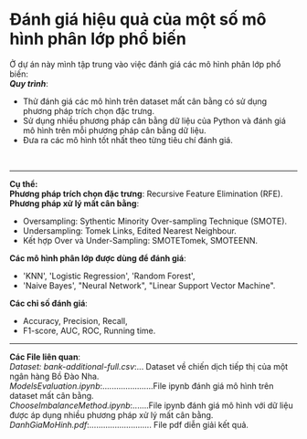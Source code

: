 # Đánh giá hiệu quả của một số mô hình phân lớp phổ biến
Ở dự án này mình tập trung vào việc đánh giá các mô hình phân lớp phổ biến: <br>
**_Quy trình_**: <br>
* Thử đánh giá các mô hình trên dataset mất cân bằng có sử dụng phương pháp trích chọn đặc trưng. <br>
* Sử dụng nhiều phương pháp cân bằng dữ liệu của Python và đánh giá mô hình trên mỗi phương pháp cân bằng dữ liệu. <br>
* Đưa ra các mô hình tốt nhất theo từng tiêu chí đánh giá. <br>
<br>

***

**Cụ thể:** <br>
**Phương pháp trích chọn đặc trưng**: Recursive Feature Elimination (RFE). <br>
**Phương pháp xử lý mất cân bằng**: <br>
* Oversampling: Sythentic Minority Over-sampling Technique (SMOTE). <br>
* Undersampling: Tomek Links, Edited Nearest Neighbour. <br>
* Kết hợp Over và Under-Sampling: SMOTETomek, SMOTEENN. <br>

**Các mô hình phân lớp được dùng để đánh giá**: <br>
* 'KNN', 'Logistic Regression', 'Random Forest', 
* 'Naive Bayes', "Neural Network", "Linear Support Vector Machine".

**Các chỉ số đánh giá**: <br>
* Accuracy, Precision, Recall, 
* F1-score, AUC, ROC, Running time. 
___ 
**Các File liên quan**: <br>
*Dataset: bank-additional-full.csv*:... Dataset về chiến dịch tiếp thị của một ngân hàng Bồ Đào Nha. <br>
*ModelsEvaluation.ipynb*:......................File ipynb đánh giá mô hình trên dataset mất cân bằng. <br>
*ChooseImbalanceMethod.ipynb*:.......File ipynb đánh giá mô hình với dữ liệu được áp dụng nhiều phương pháp xử lý mất cân bằng. <br>
*DanhGiaMoHinh.pdf*:........................... File pdf diễn giải kết quả.
